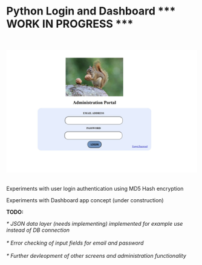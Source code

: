 # Python Login and Dashboard *** WORK IN PROGRESS ***
</br></br>
<img src="screenshot.jpg" alt="Italian Trulli"></br></br>

Experiments with user login authentication using MD5 Hash encryption

Experiments with Dashboard app concept (under construction)

<b>TODO:</b></br>

<i>* JSON data layer (needs implementing) implemented for example use instead of DB connection</i>
</br></br>
<i>* Error checking of input fields for email and password</i>
</br></br>
<i>* Further devleopment of other screens and administration functionality</i>

